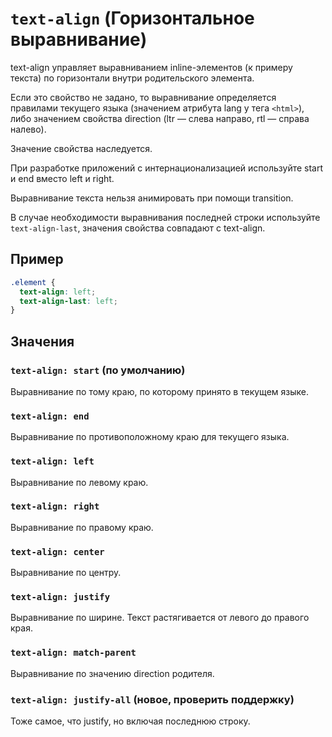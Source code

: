 # `text-align` (Горизонтальное выравнивание)

text-align управляет выравниванием inline-элементов (к примеру текста) по горизонтали внутри родительского элемента.

Если это свойство не задано, то выравнивание определяется правилами текущего языка (значением атрибута lang у тега `<html>`), либо значением свойства direction (ltr — слева направо, rtl — справа налево).

Значение свойства наследуется.

При разработке приложений с интернационализацией используйте start и end вместо left и right.

Выравнивание текста нельзя анимировать при помощи transition.

В случае необходимости выравнивания последней строки используйте `text-align-last`, значения свойства совпадают с text-align.

## Пример

```css
.element {
  text-align: left;
  text-align-last: left;
}
```

## Значения

### `text-align: start` (по умолчанию)

Выравнивание по тому краю, по которому принято в текущем языке.

### `text-align: end`

Выравнивание по противоположному краю для текущего языка.

### `text-align: left`

Выравнивание по левому краю.

### `text-align: right`

Выравнивание по правому краю.

### `text-align: center`

Выравнивание по центру.

### `text-align: justify`

Выравнивание по ширине. Текст растягивается от левого до правого края.

### `text-align: match-parent`

Выравнивание по значению direction родителя.

### `text-align: justify-all` (новое, проверить поддержку)

Тоже самое, что justify, но включая последнюю строку.
